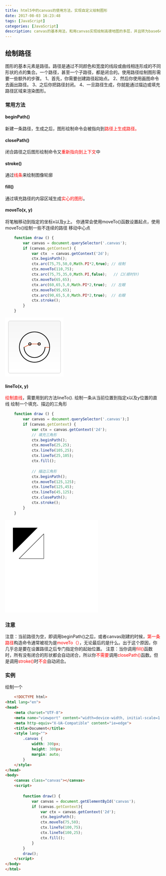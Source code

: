 ```yaml
---
title: html5中的canvas的使用方法，实现自定义绘制图形
date: 2017-08-03 16:23:48
tags: [JavaScript]
categories: [JavaScript]
description: canvas的基本用法，和用canvas实现绘制高德地图的多层，并且转为base64格式为（image/png）
---
```

## 绘制路径
图形的基本元素是路径。路径是通过不同颜色和宽度的线段或曲线相连形成的不同形状的点的集合。一个路径，甚至一个子路径，都是闭合的。使用路径绘制图形需要一些额外的步骤。
1、首先，你需要创建路径起始点。
2、然后你使用画图命令去画出路径。
3、之后你把路径封闭。
4、一旦路径生成，你就能通过描边或填充路径区域来渲染图形。
### 常用方法
#### __beginPath()__
新建一条路径，生成之后，图形绘制命令会被指向到<font color="red">路径上生成路径。</font>
#### __closePath()__
闭合路径之后图形绘制命令又<font color="red">重新指向到上下文</font>中
#### __stroke()__
通过<font color="red">线条</font>来绘制图像轮廓
#### __fill()__
通过填充路径的内容区域生成<font color="red">实心的图形</font>。
#### __moveTo(x, y)__
将笔触移动到指定的坐标x以及y上。
你通常会使用moveTo()函数设置起点，使用moveTo()绘制一些不连续的路径
移动中心点
```javascript
    function draw () {
        var canvas = document.querySelector('.canvas');
        if (canvas.getContext) {
            var ctx  = canvas.getContext('2d');
            ctx.beginPath();
            ctx.arc(75,75,50,0,Math.PI*2,true); // 绘制
            ctx.moveTo(110,75);
            ctx.arc(75,75,35,0,Math.PI,false);   // 口(顺时针)
            ctx.moveTo(65,65);
            ctx.arc(60,65,5,0,Math.PI*2,true);  // 左眼
            ctx.moveTo(95,65);
            ctx.arc(90,65,5,0,Math.PI*2,true);  // 右眼
            ctx.stroke();
        }
    }
```
 ![css rotateX](../../images/canvas/Canvas_smiley.png)
#### __lineTo(x, y)__
<font color="red">绘制直线</font>，需要用到的方法lineTo().
绘制一条从当前位置到指定x以及y位置的直线
绘制一个填充、描边的三角形
```javascript
    function draw () {
        var canvas = document.querySelector('.canvas');]
        if (canvas.getContext) {
            var ctx = canvas.getContext('2d');
            // 填充三角形
            ctx.beginPath();
            ctx.moveTo(25,25);
            ctx.lineTo(105,25);
            ctx.lineTo(25,105);
            ctx.fill();

            // 描边三角形
            ctx.beginPath();
            ctx.moveTo(125,125);
            ctx.lineTo(125,45);
            ctx.lineTo(45,125);
            ctx.closePath();
            ctx.stroke();
        }
    }
```
 ![css rotateX](../../images/canvas/Canvas_sanjiao.png)
### 注意
注意：当前路径为空，即调用beginPath()之后，或者canvas刚建的时候，<font color="red">第一条路径</font>构造命令通常被视为是<font color="red">moveTo（）</font>，无论最后的是什么。出于这个原因，你几乎总是要在设置路径之后专门指定你的起始位置。
注意：当你调用<font color="red">fill()</font>函数时，所有没有闭合的形状都会自动闭合，所以你<font color="red">不需要</font>调用<font color="red">closePath()</font>函数。但是调用<font color="red">stroke()</font>时<font color="red">不会</font>自动闭合。
### 实例
绘制一个
```html
    <!DOCTYPE html>
<html lang="en">
<head>
    <meta charset="UTF-8">
    <meta name="viewport" content="width=device-width, initial-scale=1.0">
    <meta http-equiv="X-UA-Compatible" content="ie=edge">
    <title>Document</title>
    <style lang="">
        .canvas {
            width: 300px;
            height: 300px;
            margin: auto;
        }
    </style>
</head>
<body>
    <canvas class="canvas"></canvas>
    <script>
        
        function draw() {
            var canvas = document.getElementById('canvas');
            if (canvas.getContext){
                var ctx = canvas.getContext('2d');
                ctx.beginPath();
                ctx.moveTo(75,50);
                ctx.lineTo(100,75);
                ctx.lineTo(100,25);
                ctx.fill();
            }
        }
        draw();
    </script>
</body>
</html>
```